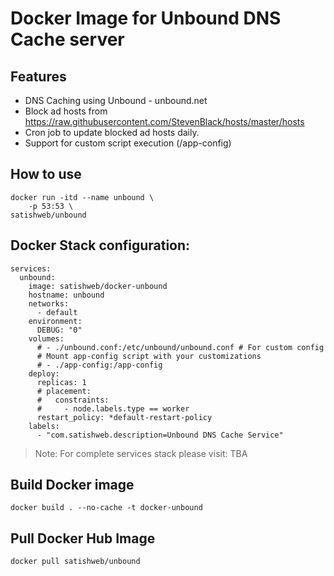 # Docker Image for Unbound DNS Cache server

## Features
- DNS Caching using Unbound - unbound.net
- Block ad hosts from https://raw.githubusercontent.com/StevenBlack/hosts/master/hosts
- Cron job to update blocked ad hosts daily.
- Support for custom script execution (/app-config)

## How to use

```
docker run -itd --name unbound \
    -p 53:53 \
satishweb/unbound
```

## Docker Stack configuration:
```
services:
  unbound:
    image: satishweb/docker-unbound
    hostname: unbound
    networks:
      - default
    environment:
      DEBUG: "0"
    volumes:
      # - ./unbound.conf:/etc/unbound/unbound.conf # For custom config
      # Mount app-config script with your customizations
      # - ./app-config:/app-config
    deploy:
      replicas: 1
      # placement:
      #   constraints:
      #     - node.labels.type == worker
      restart_policy: *default-restart-policy
    labels:
      - "com.satishweb.description=Unbound DNS Cache Service"
```
>Note: For complete services stack please visit: TBA

## Build Docker image
```
docker build . --no-cache -t docker-unbound
```
## Pull Docker Hub Image
```
docker pull satishweb/unbound
```
